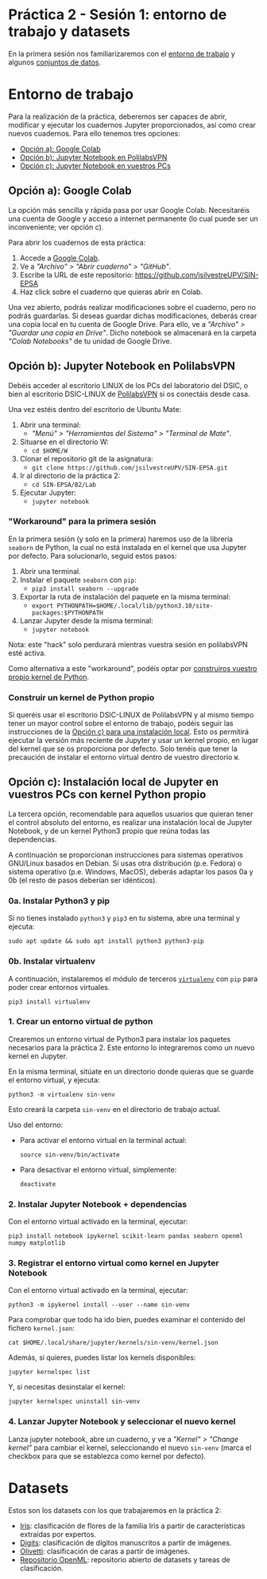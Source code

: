 # Práctica 2 - Sesión 1: entorno de trabajo y datasets

En la primera sesión nos familiarizaremos con el [entorno de trabajo](#entorno-de-trabajo) y algunos
[conjuntos de datos](#datasets).

# Entorno de trabajo

Para la realización de la práctica, deberemos ser capaces de abrir, modificar y ejecutar los cuadernos Jupyter proporcionados, así como crear nuevos cuadernos. Para ello tenemos tres opciones:

- [Opción a): Google Colab](#opción-a-google-colab)
- [Opción b): Jupyter Notebook en PolilabsVPN](#opción-b-jupyter-notebook-en-polilabsvpn)
- [Opción c): Jupyter Notebook en vuestros PCs](#opción-c-instalación-local-de-jupyter-en-vuestros-pcs-con-kernel-python-propio)


## Opción a): Google Colab

La opción más sencilla y rápida pasa por usar Google Colab. Necesitaréis una cuenta de Google y acceso a internet permanente (lo cual puede ser un inconveniente; ver opción c).

Para abrir los cuadernos de esta práctica:

1. Accede a [Google Colab](https://colab.research.google.com/).
1. Ve a *"Archivo" > "Abrir cuaderno" > "GitHub"*.
1. Escribe la URL de este repositorio: 
    https://github.com/jsilvestreUPV/SIN-EPSA
1. Haz click sobre el cuaderno que quieras abrir en Colab.

Una vez abierto, podrás realizar modificaciones sobre el cuaderno, pero no podrás guardarlas. Si deseas guardar dichas modificaciones, deberás crear una copia local en tu cuenta de Google Drive. Para ello, ve a *"Archivo" > "Guardar una copia en Drive"*. Dicho notebook se almacenará en la carpeta *"Colab Notebooks"* de tu unidad de Google Drive.

## Opción b): Jupyter Notebook en PolilabsVPN

Debéis acceder al escritorio LINUX de los PCs del laboratorio del DSIC, o bien al escritorio DSIC-LINUX de [PolilabsVPN](https://polilabsvpn.upv.es/) si os conectáis desde casa. 

Una vez estéis dentro del escritorio de Ubuntu Mate:

1. Abrir una terminal: 
    + *"Menú" > "Herramientas del Sistema" > "Terminal de Mate"*.
1. Situarse en el directorio W:
    + `cd $HOME/W`
1. Clonar el repositorio git de la asignatura:
    + `git clone https://github.com/jsilvestreUPV/SIN-EPSA.git`
1. Ir al directorio de la práctica 2:
    + `cd SIN-EPSA/B2/Lab`
1. Ejecutar Jupyter:
    + `jupyter notebook`

### "Workaround" para la primera sesión

En la primera sesión (y solo en la primera) haremos uso de la librería `seaborn` de Python, la cual no está instalada en el kernel que usa Jupyter por defecto. Para solucionarlo, seguid estos pasos:

1. Abrir una terminal.
2. Instalar el paquete `seaborn` con `pip`:
    + `pip3 install seaborn --upgrade`
3. Exportar la ruta de instalación del paquete en la misma terminal:
    + `export PYTHONPATH=$HOME/.local/lib/python3.10/site-packages:$PYTHONPATH`
4. Lanzar Jupyter desde la misma terminal:
    + `jupyter notebook`

Nota: este "hack" solo perdurará mientras vuestra sesión en polilabsVPN esté activa. 

Como alternativa a este "workaround", podéis optar por [construiros vuestro propio kernel de Python](#construir-un-kernel-python-propio).

### Construir un kernel de Python propio

Si queréis usar el escritorio DSIC-LINUX de PolilabsVPN y al mismo tiempo tener un mayor control sobre el entorno de trabajo, podéis seguir las instrucciones de la [Opción  c) para una instalación local](#opción-c-instalación-local-de-jupyter-en-vuestros-pcs-con-kernel-propio). Esto os permitirá ejecutar la versión más reciente de Jupyter y usar un kernel propio, en lugar del kernel que se os proporciona por defecto. Solo tenéis que tener la precaución de instalar el entorno virtual dentro de vuestro directorio `W`.

## Opción c): Instalación local de Jupyter en vuestros PCs con kernel Python propio

La tercera opción, recomendable para aquellos usuarios que quieran tener el control absoluto del entorno, es realizar una instalación local de Jupyter Notebook, y de un kernel Python3 propio que reúna todas las dependencias.

A continuación se proporcionan instrucciones para sistemas operativos GNU/Linux basados en Debian. Si usas otra distribución (p.e. Fedora) o sistema operativo (p.e. Windows, MacOS), deberás adaptar los pasos 0a y 0b (el resto de pasos deberían ser idénticos). 

### 0a. Instalar Python3 y pip

Si no tienes instalado `python3` y `pip3` en tu sistema, abre una terminal y ejecuta:

`sudo apt update && sudo apt install python3 python3-pip`

### 0b. Instalar virtualenv

A continuación, instalaremos el módulo de terceros [`virtualenv`](https://pypi.org/project/virtualenv/) con `pip` para poder crear entornos virtuales.

`pip3 install virtualenv`

### 1. Crear un entorno virtual de python

Crearemos un entorno virtual de Python3 para instalar los paquetes necesarios para la práctica 2. Este entorno lo integraremos como un nuevo kernel en Jupyter.

En la misma terminal, sitúate en un directorio donde quieras que se guarde el entorno virtual, y ejecuta:

  `python3 -m virtualenv sin-venv` 

Esto creará la carpeta `sin-venv` en el directorio de trabajo actual. 

Uso del entorno:

- Para activar el entorno virtual en la terminal actual:

  `source sin-venv/bin/activate`

- Para desactivar el entorno virtual, simplemente:

  `deactivate`


### 2. Instalar Jupyter Notebook + dependencias

Con el entorno virtual activado en la terminal, ejecutar:

`pip3 install notebook ipykernel scikit-learn pandas seaborn openml numpy matplotlib`

### 3. Registrar el entorno virtual como kernel en Jupyter Notebook

Con el entorno virtual activado en la terminal, ejecutar:

`python3 -m ipykernel install --user --name sin-venv`

Para comprobar que todo ha ido bien, puedes examinar el contenido del fichero `kernel.json`:

`cat $HOME/.local/share/jupyter/kernels/sin-venv/kernel.json`

Además, si quieres, puedes listar los kernels disponibles:

`jupyter kernelspec list`

Y, si necesitas desinstalar el kernel:

`jupyter kernelspec uninstall sin-venv`

### 4. Lanzar Jupyter Notebook y seleccionar el nuevo kernel

Lanza jupyter notebook, abre un cuaderno, y ve a *"Kernel" > "Change kernel"* para cambiar el kernel, seleccionando el nuevo `sin-venv` (marca el checkbox para que se establezca como kernel por defecto).

# Datasets

Estos son los datasets con los que trabajaremos en la práctica 2:

- [Iris](01_iris.ipynb): clasificación de flores de la familia Iris a partir de características extraídas por expertos.
- [Digits](02_digits.ipynb): clasificación de dígitos manuscritos a partir de imágenes.
- [Olivetti](03_olivetti.ipynb): clasificación de caras a partir de imágenes.
- [Repositorio OpenML](04_openml.ipynb): repositorio abierto de datasets y tareas de clasificación.